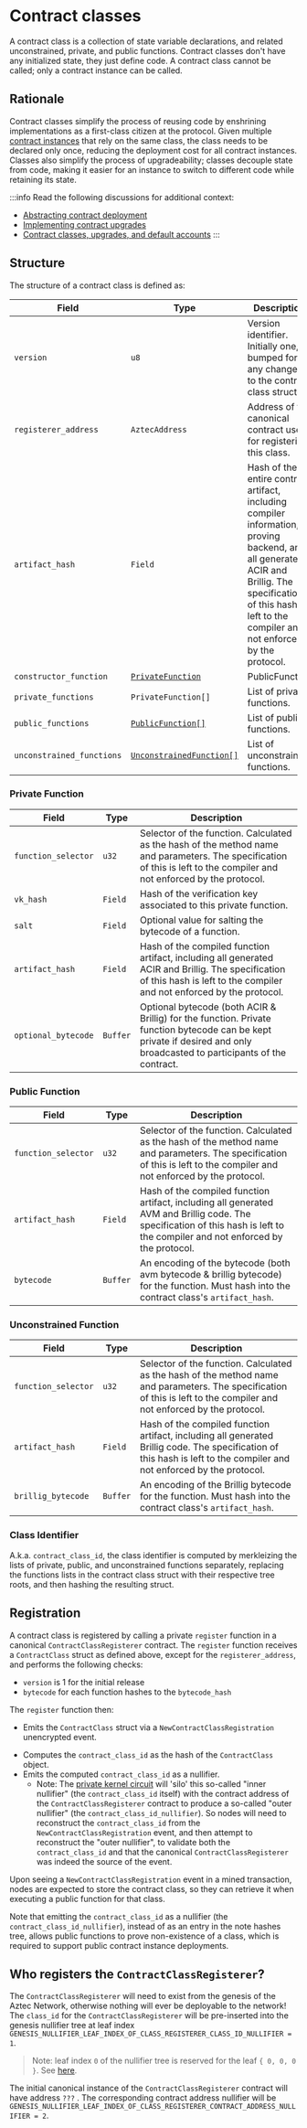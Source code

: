 # Contract classes

A contract class is a collection of state variable declarations, and related unconstrained, private, and public functions. Contract classes don't have any initialized state, they just define code. A contract class cannot be called; only a contract instance can be called.

## Rationale

Contract classes simplify the process of reusing code by enshrining implementations as a first-class citizen at the protocol. Given multiple [contract instances](./instances.md) that rely on the same class, the class needs to be declared only once, reducing the deployment cost for all contract instances. Classes also simplify the process of upgradeability; classes decouple state from code, making it easier for an instance to switch to different code while retaining its state.

:::info
Read the following discussions for additional context:

- [Abstracting contract deployment](https://forum.aztec.network/t/proposal-abstracting-contract-deployment/2576)
- [Implementing contract upgrades](https://forum.aztec.network/t/implementing-contract-upgrades/2570)
- [Contract classes, upgrades, and default accounts](https://forum.aztec.network/t/contract-classes-upgrades-and-default-accounts/433)
  :::

## Structure

<!-- [Mike review, for @spalladino][cspell:disable-line]
We're missing some important details (that would enable me to unambiguously build this from this document alone):
- How exactly is this data hashed together into a `contract_class_id`? We're missing details of the 'topology' of how each struct (and each member of each struct) is hashed. It's briefly described in the '### class identifier' section below, but could be made more precise. E.g. these (slightly outdated) illustrations: https://forum.aztec.network/t/proposal-abstracting-contract-deployment/2576.
- Details of the hash to use, and a domain separator for the hash. We might not know the final hash that we'll use, but we should propose one, and we should probably also give each hash a name.
    - E.g. `contract_class_id = contract_class_id_hash("contract_class_id".to_field(), version.to_field(), registerer_address.to_field(), etc...)` where `contract_class_id_hash = pedersen_hash` (for now).
- We're missing details of how a function tree is computed. E.g. what is the preimage of a function leaf, and how deep is this tree?
- If private bytecode isn't broadcast to L1, what information (about the function tree leaves/nodes) do we still need to broadcast, to enable sibling paths to be derived for public functions?
 -->

The structure of a contract class is defined as:

<!-- prettier-ignore -->
| Field | Type | Description |
|----------|----------|----------|
| `version` | `u8` | Version identifier. Initially one, bumped for any changes to the contract class struct. |
| `registerer_address` | `AztecAddress` | Address of the canonical contract used for registering this class. <!-- TODO: explain why is this included? --> |
| `artifact_hash` | `Field` | Hash of the entire contract artifact, including compiler information, proving backend, and all generated ACIR and Brillig. The specification of this hash is left to the compiler and not enforced by the protocol. |
| `constructor_function` | [`PrivateFunction`](#private-function) | PublicFunction | Constructor for instances of this class. |
| `private_functions` | `PrivateFunction[]` | List of private functions. |
| `public_functions` | [`PublicFunction[]`](#public-function) | List of public functions. |
| `unconstrained_functions` | [`UnconstrainedFunction[]`](#unconstrained-function) | List of unconstrained functions. |

<!--
TODO(palla): Do we need the artifact hash, if we're including the artifact hash of each individual function?
A(mike): An artifact will include 'global' contract data which isn't contained within a function's artifact hash. E.g. state variable declarations; the number of functions in the contract; the compiler version used; etc.
Q from mike: do we need the artifact hash in each individual function, if we have a 'global' artifact hash within the contract class struct? Does it make validation of code (before executing that code, for safety) faster? Hmm I suppose a per-function artifact hash is important, e.g. to link a function's combined acir & brillig bytecode to a vkhash (since the vkhash actually only represents the acir code).

Q(mike): What should `constructor_function` be if there is no constructor? A bunch of `0` fields?
-->
<!-- NOTE(palla): I'm deliberately omitting the portal bytecode hash here. -->

### Private Function

<!-- prettier-ignore -->
| Field | Type | Description |
|----------|----------|----------|
| `function_selector` | `u32` | Selector of the function. Calculated as the hash of the method name and parameters. The specification of this is left to the compiler and not enforced by the protocol. |
| `vk_hash` | `Field` | Hash of the verification key associated to this private function. |
| `salt` | `Field` | Optional value for salting the bytecode of a function. |
| `artifact_hash` | `Field` | Hash of the compiled function artifact, including all generated ACIR and Brillig. The specification of this hash is left to the compiler and not enforced by the protocol. |
| `optional_bytecode` | `Buffer` | Optional bytecode (both ACIR & Brillig) for the function. Private function bytecode can be kept private if desired and only broadcasted to participants of the contract. |

<!-- [Mike review, for @spalladino][cspell:disable-line]
I've renamed `bytecode_hash` to `artifact_hash`, as I've interpreted this to mean a hash of some (out of protocol) artifact data that the compiler has spat-out. Or have I misunderstood, and this is literally the hash of the bytecode, as defined by the protocol?
Does Noir already create a space-efficient encoding of bytecode? What encoding does Noir output if a function is a combination of a ACIR & Brillig (e.g. a private function which makes an oracle call)?
-->

### Public Function

<!-- prettier-ignore -->
| Field | Type | Description |
|----------|----------|----------|
| `function_selector` | `u32` | Selector of the function. Calculated as the hash of the method name and parameters. The specification of this is left to the compiler and not enforced by the protocol. |
| `artifact_hash` | `Field` | Hash of the compiled function artifact, including all generated AVM and Brillig code. The specification of this hash is left to the compiler and not enforced by the protocol. |
| `bytecode` | `Buffer` | An encoding of the bytecode (both avm bytecode & brillig bytecode) for the function. Must hash into the contract class's `artifact_hash`. |

### Unconstrained Function

<!-- prettier-ignore -->
| Field | Type | Description |
|----------|----------|----------|
| `function_selector` | `u32` | Selector of the function. Calculated as the hash of the method name and parameters. The specification of this is left to the compiler and not enforced by the protocol. |
| `artifact_hash` | `Field` | Hash of the compiled function artifact, including all generated Brillig code. The specification of this hash is left to the compiler and not enforced by the protocol. |
| `brillig_bytecode` | `Buffer` | An encoding of the Brillig bytecode for the function. Must hash into the contract class's `artifact_hash`. |

<!-- TODO(palla): Expand on the bytecode commitment scheme and bytecode_hash, both here and for private fns. -->

### Class Identifier

A.k.a. `contract_class_id`, the class identifier is computed by merkleizing the lists of private, public, and unconstrained functions separately, replacing the functions lists in the contract class struct with their respective tree roots, and then hashing the resulting struct.

<!-- [Mike review, for @spalladino][cspell:disable-line] As touched on in the bigger comment above, please could we make the details of this computation more precise, to avoid ambiguities? -->

## Registration

A contract class is registered by calling a private `register` function in a canonical `ContractClassRegisterer` contract. The `register` function receives a `ContractClass` struct as defined above, except for the `registerer_address`, and performs the following checks:

- `version` is 1 for the initial release
- `bytecode` for each function hashes to the `bytecode_hash`

The `register` function then:

- Emits the `ContractClass` struct via a `NewContractClassRegistration` unencrypted event. <!-- Q: how are events named in Solidity? `NewContractClassRegistered` (stating what has happened)? `Register` (to match the function name)? `RegisterNewContractClass` (an imperative)? Are we "registering" or "declaring" or "defining"? -->
<!-- TODO: Does the entire `ContractClass` struct actually need to be emitted, or can we emit less data? Can some data instead be gleaned from the smart contract's source code (using the same conventions as disseminating contract data for ethereum)? I remember considering this in my outdated diagrams from early 2023, but haven't considered it for our latest architecture. -->
- Computes the `contract_class_id` as the hash of the `ContractClass` object. <!-- TODO: describe the exact hashing computation. -->
- Emits the computed `contract_class_id` as a nullifier.
  - Note: The [private kernel circuit](../circuits/private-kernel-initial.md) will 'silo' <!-- TODO: link to relevant section --> this so-called "inner nullifier" (the `contract_class_id` itself) with the contract address of the `ContractClassRegisterer` contract to produce a so-called "outer nullifier" (the `contract_class_id_nullifier`). So nodes will need to reconstruct the `contract_class_id` from the `NewContractClassRegistration` event, and then attempt to reconstruct the "outer nullifier", to validate both the `contract_class_id` and that the canonical `ContractClassRegisterer` was indeed the source of the event.

<!-- Q: should we write some pseudocode, or do you think these bullet points suffice? -->

Upon seeing a `NewContractClassRegistration` event in a mined transaction, nodes are expected to store the contract class, so they can retrieve it when executing a public function for that class.

Note that emitting the `contract_class_id` as a nullifier (the `contract_class_id_nullifier`), instead of as an entry in the note hashes tree, allows public functions to prove non-existence of a class, which is required to support public contract instance deployments.

<!-- [Mike review, for @spalladino][cspell:disable-line]
TODO: Perhaps we should write the details of this Registration contract in a similar way to ERC interface specifications? E.g. specify all state variables, functions, event names of the Registration contract. (Or are there no other functions, other than `register`?).
-->

## Who registers the `ContractClassRegisterer`?

The `ContractClassRegisterer` will need to exist from the genesis of the Aztec Network, otherwise nothing will ever be deployable to the network! The `class_id` for the `ContractClassRegisterer` will be pre-inserted into the genesis nullifier tree at leaf index `GENESIS_NULLIFIER_LEAF_INDEX_OF_CLASS_REGISTERER_CLASS_ID_NULLIFIER = 1`.

> Note: leaf index `0` of the nullifier tree is reserved for the leaf `{ 0, 0, 0 }`. See [here](../state/nullifier_tree.md).

<!-- Note: that name is a mouthful, but I figure there will be many genesis constants, so ordering the string from left-to-right with the 'most general' info to 'most specific' info feels right. -->

<!-- TODO: perhaps we need a page of constants? -->

<!-- TODO(cryptography): How do we convince the world that there's 'nothing up our sleeves'? What could be the consequences of a cunningly-chosen nullifier being pre-inserted into the nullifier tree? -->

The initial canonical instance of the `ContractClassRegisterer` contract will have address `???` <!-- TODO -->. The corresponding contract address nullifier <!-- TODO: link to the relevant instances section --> will be `GENESIS_NULLIFIER_LEAF_INDEX_OF_CLASS_REGISTERER_CONTRACT_ADDRESS_NULLIFIER = 2`.
